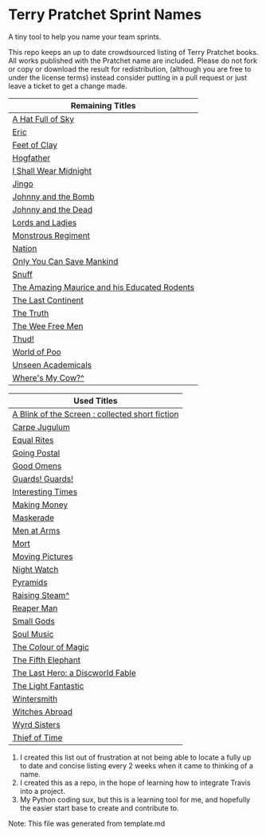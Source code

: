 # Terry Pratchet Sprint Names
A tiny tool to help you name your team sprints. 

This repo keeps an up to date crowdsourced listing of Terry Pratchet books. All works published with the Pratchet name are included.
Please do not fork or copy or download the result for redistribution, (although you are free to under the license terms) instead consider putting in a pull request or just leave a ticket to get a change made. 

| Remaining Titles |
| --- |
| [A Hat Full of Sky](https://www.hjkeen.net/halqn/discwlds.htm#hat_full) |
| [Eric](https://www.hjkeen.net/halqn/dscwldr3.htm) |
| [Feet of Clay](https://www.hjkeen.net/halqn/dscwldc3.htm) |
| [Hogfather](https://www.hjkeen.net/halqn/dscwldd4.htm) |
| [I Shall Wear Midnight](http://www.worldcat.org/oclc/526057897) |
| [Jingo](https://www.hjkeen.net/halqn/dscwldc4.htm) |
| [Johnny and the Bomb](https://www.hjkeen.net/halqn/johnnym2.htm#bomb) |
| [Johnny and the Dead](https://www.hjkeen.net/halqn/johnny_m.htm#thedead) |
| [Lords and Ladies](https://www.hjkeen.net/halqn/dscwldw3.htm) |
| [Monstrous Regiment](https://www.hjkeen.net/halqn/discwld2.htm) |
| [Nation](https://www.hjkeen.net/halqn/nation.htm) |
| [Only You Can Save Mankind](https://www.hjkeen.net/halqn/johnny_m.htm#mankind) |
| [Snuff](http://www.worldcat.org/oclc/703206404) |
| [The Amazing Maurice and his Educated Rodents](http://www.worldcat.org/oclc/47625356) |
| [The Last Continent](https://www.hjkeen.net/halqn/dscwldr5.htm) |
| [The Truth](https://www.hjkeen.net/halqn/dscwlde2.htm) |
| [The Wee Free Men](https://www.hjkeen.net/halqn/discwlds.htm#weefree) |
| [Thud!](https://www.hjkeen.net/halqn/dscwldc7.htm) |
| [World of Poo](http://www.worldcat.org/oclc/779864032) |
| [Unseen Academicals](https://www.hjkeen.net/halqn/dscwldr6.htm) |
| [Where's My Cow?^](http://www.worldcat.org/oclc/61762815) |



| Used Titles |
| --- |
| [A Blink of the Screen : collected short fiction](http://www.worldcat.org/oclc/796277033) |
| [Carpe Jugulum](https://www.hjkeen.net/halqn/dscwldw5.htm) |
| [Equal Rites](https://www.hjkeen.net/halqn/discwldw.htm#eqrites) |
| [Going Postal](https://www.hjkeen.net/halqn/dscwlde3.htm) |
| [Good Omens](https://www.hjkeen.net/halqn/goodomen.htm) |
| [Guards! Guards!](https://www.hjkeen.net/halqn/dscwldc1.htm) |
| [Interesting Times](https://www.hjkeen.net/halqn/discwldr.htm#inttimes) |
| [Making Money](https://www.hjkeen.net/halqn/dscwlde4.htm) |
| [Maskerade](https://www.hjkeen.net/halqn/dscwldw4.htm) |
| [Men at Arms](https://www.hjkeen.net/halqn/dscwldc2.htm) |
| [Mort](https://www.hjkeen.net/halqn/dscwldd1.htm) |
| [Moving Pictures](https://www.hjkeen.net/halqn/dscwlde1.htm) |
| [Night Watch](https://www.hjkeen.net/halqn/dscwldc6.htm) |
| [Pyramids](https://www.hjkeen.net/halqn/discwrld.htm#pyramids) |
| [Raising Steam^](http://www.worldcat.org/oclc/867916800) |
| [Reaper Man](http://www.worldcat.org/oclc/50283198) |
| [Small Gods](https://www.hjkeen.net/halqn/smllgods.htm) |
| [Soul Music](https://www.hjkeen.net/halqn/discwldd.htm) |
| [The Colour of Magic](https://www.hjkeen.net/halqn/dscwldr1.htm#colour) |
| [The Fifth Elephant](https://www.hjkeen.net/halqn/dscwldc5.htm) |
| [The Last Hero: a Discworld Fable](https://www.hjkeen.net/halqn/discwldr.htm#lasthero) |
| [The Light Fantastic](https://www.hjkeen.net/halqn/dscwldr1.htm#light) |
| [Wintersmith](https://www.hjkeen.net/halqn/discwlds.htm#wntrsmth) |
| [Witches Abroad](https://www.hjkeen.net/halqn/dscwldw2.htm) |
| [Wyrd Sisters](https://www.hjkeen.net/halqn/discwldw.htm#wyrdsis) |
| [Thief of Time](https://www.hjkeen.net/halqn/dscwldd5.htm) |


1. I created this list out of frustration at not being able to locate a fully up to date and concise listing every 2 weeks when it came to thinking of a name.
1. I created this as a repo, in the hope of learning how to integrate Travis into a project.
1. My Python coding sux, but this is a learning tool for me, and hopefully the easier start base to create and contribute to.

Note: This file was generated from template.md